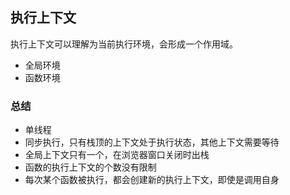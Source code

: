 ## 执行上下文
执行上下文可以理解为当前执行环境，会形成一个作用域。

+ 全局环境
+ 函数环境

### 总结
+ 单线程
+ 同步执行，只有栈顶的上下文处于执行状态，其他上下文需要等待
+ 全局上下文只有一个，在浏览器窗口关闭时出栈
+ 函数的执行上下文的个数没有限制
+ 每次某个函数被执行，都会创建新的执行上下文，即使是调用自身